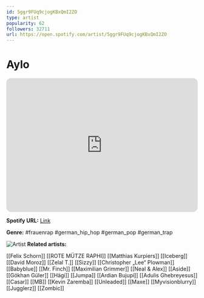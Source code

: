 ```yaml
---
id: 5ggr9FUq9cjogKBxQmI2ZO
type: artist
popularity: 62
followers: 32711
url: https://open.spotify.com/artist/5ggr9FUq9cjogKBxQmI2ZO
---
```

# Aylo

<iframe style="border-radius:12px" src="https://open.spotify.com/embed/artist/5ggr9FUq9cjogKBxQmI2ZO" width="100%" height="352" frameBorder="0" allowfullscreen="" allow="autoplay; clipboard-write; encrypted-media; fullscreen; picture-in-picture" loading="lazy"></iframe>

**Spotify URL:** [Link](https://open.spotify.com/artist/5ggr9FUq9cjogKBxQmI2ZO)

**Genre:**  #frauenrap #german_hip_hop #german_pop #german_trap

![Artist](https://i.scdn.co/image/ab6761610000e5ebd605e02a2c69a694fbcc59e1)
**Related artists:**

[[Felix Schorn]]
[[ROTE MÜTZE RAPHI]]
[[Matthias Kurpiers]]
[[Iceberg]]
[[David Moroz]]
[[Zelal T.]]
[[Sizzy]]
[[Christopher „Lee“ Plowman]]
[[Babyblue]]
[[Mr. Finch]]
[[Maximilian Grimmer]]
[[Neal & Alex]]
[[Aside]]
[[Gökhan Güler]]
[[Hägi]]
[[Jumpa]]
[[Ardian Bujupi]]
[[Adulis Ghebreyesus]]
[[Casar]]
[[MB]]
[[Kevin Zaremba]]
[[Unleaded]]
[[Maxe]]
[[Myvisionblurry]]
[[Jugglerz]]
[[Zombic]]
